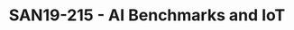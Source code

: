 ---
categories:
- san19
description: There are several mobile and server AI benchmarks in use today and some
  new ones on the horizon. Which of these or others are applicable to IoT use cases?
  How do you meaningfully compare AI performance across the wide range of IoT HW with
  widely varying cost, memory, power and thermal constraints, and accuracy tradeoffs
  for quantized models vs non-quantized models? This talk will discuss these topics
  and some of the possible ways to address the issues.
image:
  featured: 'true'
  path: /assets/images/featured-images/san19/SAN19-215.png
session_attendee_num: '51'
session_id: SAN19-215
session_room: Sunset 3 (Session 3)
session_slot:
  end_time: '2019-09-24 12:25:00'
  start_time: '2019-09-24 12:00:00'
session_speakers:
- speaker_bio: Presently in QCT for Qualcomm Technologies Inc (QTI), working on a
    Deep Learning framework for Qualcomm SoCs and as an open source software strategist.
    Mark has represented QTI on the Linux Foundation board, and served on the Dronecode
    board, and Core Infrastructure Initiative steering committee. He also contributed
    code to the PX4 Open Source Flight Stack (http://github.com/PX4/Firmware), the
    FIRST Robotics platform, to the LLVMLinux project, and patches to the Linux Kernel.
  speaker_company: Qualcomm Technologies Inc
  speaker_image: /assets/images/speakers/san19/mark-charlebois.jpg
  speaker_location: ''
  speaker_name: Mark Charlebois
  speaker_position: Director Engineering
  speaker_url: ''
  speaker_username: mcharleb1
session_track: AI/Machine Learning
tag: session
tags:
- Machine Learning/AI
title: SAN19-215 - AI Benchmarks and IoT
---